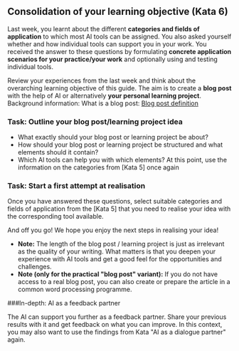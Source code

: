 ## Consolidation of your learning objective (Kata 6)

Last week, you learnt about the different **categories and fields of application** to which most AI tools can be assigned. You also asked yourself whether and how individual tools can support you in your work. You received the answer to these questions by formulating **concrete application scenarios for your practice/your work** and optionally using and testing individual tools.

Review your experiences from the last week and think about the overarching learning objective of this guide. The aim is to create a **blog post** with the help of AI or alternatively **your personal learning project**. Background information: What is a blog post: [Blog post definition](https://www.seo-analyse.com/seo-lexikon/b/blogpost/) 

### Task: Outline your blog post/learning project idea

- What exactly should your blog post or learning project be about?
- How should your blog post or learning project be structured and what elements should it contain?
- Which AI tools can help you with which elements? At this point, use the information on the categories from [Kata 5] once again

### Task: Start a first attempt at realisation
Once you have answered these questions, select suitable categories and fields of application from the [Kata 5] that you need to realise your idea with the corresponding tool available.

And off you go! We hope you enjoy the next steps in realising your idea!

- **Note:** The length of the blog post / learning project is just as irrelevant as the quality of your writing. What matters is that you deepen your experience with AI tools and get a good feel for the opportunities and challenges.
- **Note (only for the practical "blog post" variant):** If you do not have access to a real blog post, you can also create or prepare the article in a common word processing programme.

###In-depth: AI as a feedback partner

The AI can support you further as a feedback partner. Share your previous results with it and get feedback on what you can improve. In this context, you may also want to use the findings from Kata "AI as a dialogue partner" again.
